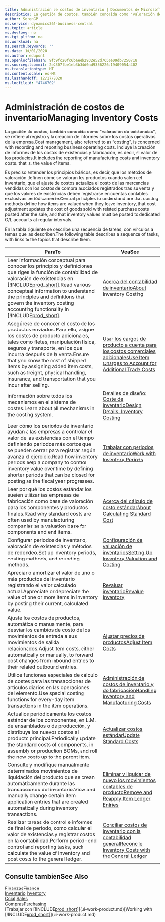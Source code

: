 ```yaml
---
title: Administración de costos de inventario | Documentos de Microsoft
description: La gestión de costos, también conocida como "valoración de existencias", se refiere al registro y la creación de informes sobre los costos operativos de la empresa. Incluye la creación de informes de los costos de existencias y fabricación, es decir, el valor de los productos.
author: SorenGP
ms.service: dynamics365-business-central
ms.topic: article
ms.devlang: na
ms.tgt_pltfrm: na
ms.workload: na
ms.search.keywords: ''
ms.date: 10/01/2020
ms.author: edupont
ms.openlocfilehash: 9f59fc20fc6baeeb2932e52d7656e09db7250718
ms.sourcegitcommit: 2e7307fbe1eb3b34d0ad9356226a19409054a402
ms.translationtype: HT
ms.contentlocale: es-MX
ms.lasthandoff: 12/17/2020
ms.locfileid: "4746702"
---
```

# <a name="managing-inventory-costs"></a><span data-ttu-id="642d1-104">Administración de costos de inventario</span><span class="sxs-lookup"><span data-stu-id="642d1-104">Managing Inventory Costs</span></span>
<span data-ttu-id="642d1-105">La gestión de costos, también conocida como "valoración de existencias", se refiere al registro y la creación de informes sobre los costos operativos de la empresa.</span><span class="sxs-lookup"><span data-stu-id="642d1-105">Cost management, also referred to as “costing”, is concerned with recording and reporting business operating costs.</span></span> <span data-ttu-id="642d1-106">Incluye la creación de informes de los costos de existencias y fabricación, es decir, el valor de los productos.</span><span class="sxs-lookup"><span data-stu-id="642d1-106">It includes the reporting of manufacturing costs and inventory costs, that is, the value of items.</span></span>   

<span data-ttu-id="642d1-107">Es preciso entender los principios básicos, es decir, que los métodos de valoración definen cómo se valoran los productos cuando salen del inventario, que el ajuste de costos actualiza el costo de las mercancías vendidas con los costos de compra asociados registrados tras su venta y que los valores de existencias deben registrarse en cuentas contables exclusivas periódicamente.</span><span class="sxs-lookup"><span data-stu-id="642d1-107">Central principles to understand are that costing methods define how items are valued when they leave inventory, that cost adjustment updates the cost of goods sold with related purchase costs posted after the sale, and that inventory values must be posted to dedicated G/L accounts at regular intervals.</span></span>

<span data-ttu-id="642d1-108">En la tabla siguiente se describe una secuencia de tareas, con vínculos a temas que las describen.</span><span class="sxs-lookup"><span data-stu-id="642d1-108">The following table describes a sequence of tasks, with links to the topics that describe them.</span></span>

|<span data-ttu-id="642d1-109">**Para**</span><span class="sxs-lookup"><span data-stu-id="642d1-109">**To**</span></span>|<span data-ttu-id="642d1-110">**Vea**</span><span class="sxs-lookup"><span data-stu-id="642d1-110">**See**</span></span>|  
|------------|-------------|  
|<span data-ttu-id="642d1-111">Leer información conceptual para conocer los principios y definiciones que rigen la función de contabilidad de valoración de existencias en [!INCLUDE[prod_short](includes/prod_short.md)].</span><span class="sxs-lookup"><span data-stu-id="642d1-111">Read various conceptual information to understand the principles and definitions that govern the inventory costing accounting functionality in [!INCLUDE[prod_short](includes/prod_short.md)].</span></span>|[<span data-ttu-id="642d1-112">Acerca del contabilidad de inventario</span><span class="sxs-lookup"><span data-stu-id="642d1-112">About Inventory Costing</span></span>](finance-learn-about-costing.md)|  
|<span data-ttu-id="642d1-113">Asegúrese de conocer el costo de los productos enviados. Para ello, asigne los costos de producto adicionales, tales como fletes, manipulación física, seguros y transporte, en los que incurra después de la venta.</span><span class="sxs-lookup"><span data-stu-id="642d1-113">Ensure that you know the cost of shipped items by assigning added item costs, such as freight, physical handling, insurance, and transportation that you incur after selling.</span></span>|[<span data-ttu-id="642d1-114">Usar los cargos de producto a cuenta para los costos comerciales adicionales</span><span class="sxs-lookup"><span data-stu-id="642d1-114">Use Item Charges to Account for Additional Trade Costs</span></span>](payables-how-assign-item-charges.md)|
|<span data-ttu-id="642d1-115">Información sobre todos los mecanismos en el sistema de costes.</span><span class="sxs-lookup"><span data-stu-id="642d1-115">Learn about all mechanisms in the costing system.</span></span>|[<span data-ttu-id="642d1-116">Detalles de diseño: Coste de inventario</span><span class="sxs-lookup"><span data-stu-id="642d1-116">Design Details: Inventory Costing</span></span>](design-details-inventory-costing.md)|
|<span data-ttu-id="642d1-117">Leer cómo los periodos de inventario ayudan a las empresas a controlar el valor de las existencias con el tiempo definiendo periodos más cortos que se pueden cerrar para registrar según avanza el ejercicio.</span><span class="sxs-lookup"><span data-stu-id="642d1-117">Read how inventory periods help a company to control inventory value over time by defining shorter periods that can be closed for posting as the fiscal year progresses.</span></span>|[<span data-ttu-id="642d1-118">Trabajar con periodos de inventario</span><span class="sxs-lookup"><span data-stu-id="642d1-118">Work with Inventory Periods</span></span>](finance-how-to-work-with-inventory-periods.md)|
|<span data-ttu-id="642d1-119">Leer por qué los costos estándar los suelen utilizar las empresas de fabricación como base de valoración para los componentes y productos finales.</span><span class="sxs-lookup"><span data-stu-id="642d1-119">Read why standard costs are often used by manufacturing companies as a valuation base for components and end items.</span></span>|[<span data-ttu-id="642d1-120">Acerca del cálculo de costo estándar</span><span class="sxs-lookup"><span data-stu-id="642d1-120">About Calculating Standard Cost</span></span>](finance-about-calculating-standard-cost.md)|
|<span data-ttu-id="642d1-121">Configurar periodos de inventario, valoración de existencias y métodos de redondeo.</span><span class="sxs-lookup"><span data-stu-id="642d1-121">Set up inventory periods, costing methods, and rounding methods.</span></span>|[<span data-ttu-id="642d1-122">Configuración de valuación de inventarios</span><span class="sxs-lookup"><span data-stu-id="642d1-122">Setting Up Inventory Valuation and Costing</span></span>](finance-set-up-inventory-valuation-and-costing.md)|
|<span data-ttu-id="642d1-123">Apreciar o amortizar el valor de uno o más productos del inventario registrando el valor calculado actual.</span><span class="sxs-lookup"><span data-stu-id="642d1-123">Appreciate or depreciate the value of one or more items in inventory by posting their current, calculated value.</span></span>|[<span data-ttu-id="642d1-124">Revaluar inventario</span><span class="sxs-lookup"><span data-stu-id="642d1-124">Revalue Inventory</span></span>](inventory-how-revalue-inventory.md)|
|<span data-ttu-id="642d1-125">Ajuste los costos de productos, automática o manualmente, para desviar los cambios de costo de los movimientos de entrada a sus movimientos de salida relacionados.</span><span class="sxs-lookup"><span data-stu-id="642d1-125">Adjust item costs, either automatically or manually, to forward cost changes from inbound entries to their related outbound entries.</span></span>|[<span data-ttu-id="642d1-126">Ajustar precios de productos</span><span class="sxs-lookup"><span data-stu-id="642d1-126">Adjust Item Costs</span></span>](inventory-how-adjust-item-costs.md)|
|<span data-ttu-id="642d1-127">Utilice funciones especiales de cálculo de costes para las transacciones de artículos diarios en las operaciones del elemento.</span><span class="sxs-lookup"><span data-stu-id="642d1-127">Use special costing functions for every-day item transactions in the item operations.</span></span>|[<span data-ttu-id="642d1-128">Administración de costos de inventario y de fabricación</span><span class="sxs-lookup"><span data-stu-id="642d1-128">Handling Inventory and Manufacturing Costs</span></span>](finance-handle-inventory-and-manufacturing-costs.md)|  
|<span data-ttu-id="642d1-129">Actualice periódicamente los costos estándar de los componentes, en L.M. de ensamblados o de producción, y distribuya los nuevos costos al producto principal.</span><span class="sxs-lookup"><span data-stu-id="642d1-129">Periodically update the standard costs of components, in assembly or production BOMs, and roll the new costs up to the parent item.</span></span>|[<span data-ttu-id="642d1-130">Actualizar costos estándar</span><span class="sxs-lookup"><span data-stu-id="642d1-130">Update Standard Costs</span></span>](finance-how-to-update-standard-costs.md)|
|<span data-ttu-id="642d1-131">Consulte y modifique manualmente determinados movimientos de liquidación del producto que se crean automáticamente durante las transacciones del inventario.</span><span class="sxs-lookup"><span data-stu-id="642d1-131">View and manually change certain item application entries that are created automatically during inventory transactions.</span></span>|[<span data-ttu-id="642d1-132">Eliminar y liquidar de nuevo los movimientos contables de producto</span><span class="sxs-lookup"><span data-stu-id="642d1-132">Remove and Reapply Item Ledger Entries</span></span>](finance-how-to-remove-and-reapply-item-entries.md)|
|<span data-ttu-id="642d1-133">Realizar tareas de control e informes de final de periodo, como calcular el valor de existencias y registrar costos en la contabilidad.</span><span class="sxs-lookup"><span data-stu-id="642d1-133">Perform period-end control and reporting tasks, such calculate the value of inventory and post costs to the general ledger.</span></span>|[<span data-ttu-id="642d1-134">Conciliar costos de inventario con la contabilidad general</span><span class="sxs-lookup"><span data-stu-id="642d1-134">Reconcile Inventory Costs with the General Ledger</span></span>](finance-how-to-post-inventory-costs-to-the-general-ledger.md)|

## <a name="see-also"></a><span data-ttu-id="642d1-135">Consulte también</span><span class="sxs-lookup"><span data-stu-id="642d1-135">See Also</span></span>  
 [<span data-ttu-id="642d1-136">Finanzas</span><span class="sxs-lookup"><span data-stu-id="642d1-136">Finance</span></span>](finance.md)  
 <span data-ttu-id="642d1-137">[Inventario](inventory-manage-inventory.md) </span><span class="sxs-lookup"><span data-stu-id="642d1-137">[Inventory](inventory-manage-inventory.md) </span></span>  
 <span data-ttu-id="642d1-138">[Ccial](sales-manage-sales.md) </span><span class="sxs-lookup"><span data-stu-id="642d1-138">[Sales](sales-manage-sales.md) </span></span>  
 [<span data-ttu-id="642d1-139">Compras</span><span class="sxs-lookup"><span data-stu-id="642d1-139">Purchasing</span></span>](purchasing-manage-purchasing.md)  
 <span data-ttu-id="642d1-140">[Trabajar con [!INCLUDE[prod_short](includes/prod_short.md)]](ui-work-product.md)</span><span class="sxs-lookup"><span data-stu-id="642d1-140">[Working with [!INCLUDE[prod_short](includes/prod_short.md)]](ui-work-product.md)</span></span>
